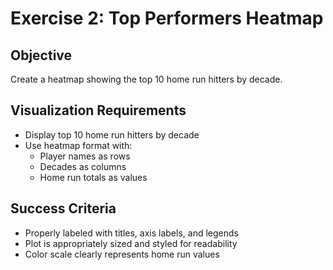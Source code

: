 # Exercise 2: Top Performers Heatmap

## Objective
Create a heatmap showing the top 10 home run hitters by decade.

## Visualization Requirements
- Display top 10 home run hitters by decade
- Use heatmap format with:
  - Player names as rows
  - Decades as columns
  - Home run totals as values

## Success Criteria
- Properly labeled with titles, axis labels, and legends
- Plot is appropriately sized and styled for readability
- Color scale clearly represents home run values
